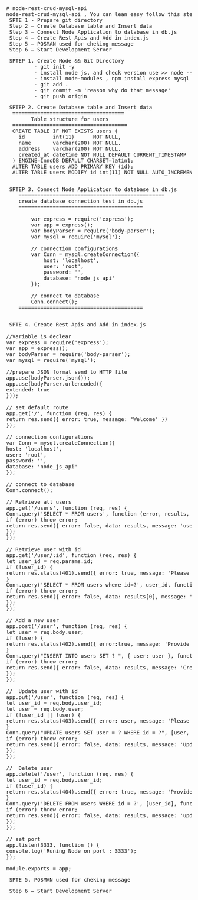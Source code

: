 <pre>
# node-rest-crud-mysql-api
node-rest-crud-mysql-api , You can lean easy follow this step
 SPTE 1 - Prepare git directory
 Step 2 – Create Database table and Insert data
 Step 3 – Connect Node Application to database in db.js
 Step 4 – Create Rest Apis and Add in index.js
 Step 5 – POSMAN used for cheking message
 Step 6 – Start Development Server
</pre>

<pre>
 SPTEP 1. Create Node && Git Directory 
         - git init -y
         - install node js, and check version use >> node --version
         - install node-modules , npm install express mysql mysql2 cors body-parsher
         - git add .
         - git commit -m 'reason why do that message'
         - git push origin         
</pre>

<pre>
 SPTEP 2. Create Database table and Insert data
  ====================================
        Table structure for users
  =====================================
  CREATE TABLE IF NOT EXISTS users (
    id         int(11)      NOT NULL,
    name       varchar(200) NOT NULL,
    address    varchar(200) NOT NULL,
    created_at datetime NOT NULL DEFAULT CURRENT_TIMESTAMP
  ) ENGINE=InnoDB DEFAULT CHARSET=latin1;
  ALTER TABLE users ADD PRIMARY KEY (id);
  ALTER TABLE users MODIFY id int(11) NOT NULL AUTO_INCREMENT;

</pre>

<pre>
 SPTEP 3. Connect Node Application to database in db.js
    ===============================================
    create database connection test in db.js
    ========================================
    
        var express = require('express');
        var app = express();
        var bodyParser = require('body-parser');
        var mysql = require('mysql');

        // connection configurations
        var Conn = mysql.createConnection({
            host: 'localhost',
            user: 'root',
            password: '',
            database: 'node_js_api'
        });
        
        // connect to database
        Conn.connect(); 
    ========================================
   
</pre>

<pre>
 SPTE 4. Create Rest Apis and Add in index.js

//Variable is declear 
var express = require('express');
var app = express();
var bodyParser = require('body-parser');
var mysql = require('mysql');

//prepare JSON format send to HTTP file
app.use(bodyParser.json());
app.use(bodyParser.urlencoded({
extended: true
}));

// set default route 
app.get('/', function (req, res) {
return res.send({ error: true, message: 'Welcome' })
});

// connection configurations
var Conn = mysql.createConnection({
host: 'localhost',
user: 'root',
password: '',
database: 'node_js_api'
});

// connect to database
Conn.connect(); 

// Retrieve all users 
app.get('/users', function (req, res) {
Conn.query('SELECT * FROM users', function (error, results, fields) {
if (error) throw error;
return res.send({ error: false, data: results, message: 'users list.' });
});
});

// Retrieve user with id 
app.get('/user/:id', function (req, res) {
let user_id = req.params.id;
if (!user_id) {
return res.status(401).send({ error: true, message: 'Please provide user_id' });
}
Conn.query('SELECT * FROM users where id=?', user_id, function (error, results, fields) {
if (error) throw error;
return res.send({ error: false, data: results[0], message: 'users list.' });
});
});

// Add a new user  
app.post('/user', function (req, res) {
let user = req.body.user;
if (!user) {
return res.status(402).send({ error:true, message: 'Provide user' });
}
Conn.query("INSERT INTO users SET ? ", { user: user }, function (error, results, fields) {
if (error) throw error;
return res.send({ error: false, data: results, message: 'Created successfully.' });
});
});

//  Update user with id
app.put('/user', function (req, res) {
let user_id = req.body.user_id;
let user = req.body.user;
if (!user_id || !user) {
return res.status(403).send({ error: user, message: 'Please provide user and user_id' });
}
Conn.query("UPDATE users SET user = ? WHERE id = ?", [user, user_id], function (error, results, fields) {
if (error) throw error;
return res.send({ error: false, data: results, message: 'Updated successfully.' });
});
});

//  Delete user
app.delete('/user', function (req, res) {
let user_id = req.body.user_id;
if (!user_id) {
return res.status(404).send({ error: true, message: 'Provide user_id' });
}
Conn.query('DELETE FROM users WHERE id = ?', [user_id], function (error, results, fields) {
if (error) throw error;
return res.send({ error: false, data: results, message: 'updated successfully.' });
});
}); 

// set port
app.listen(3333, function () {
console.log('Runing Node on port : 3333');
});

module.exports = app;
</pre>

<pre>
 SPTE 5. POSMAN used for cheking message
</pre>

<pre>
 Step 6 – Start Development Server
</pre>


